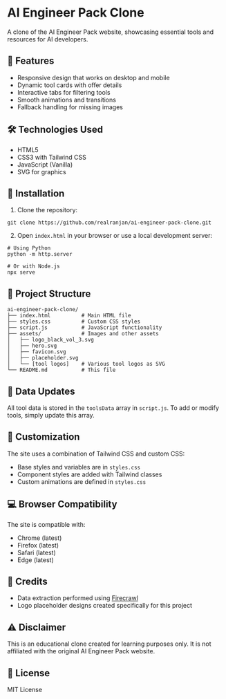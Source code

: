 # AI Engineer Pack Clone

A clone of the AI Engineer Pack website, showcasing essential tools and resources for AI developers.

## 🚀 Features

- Responsive design that works on desktop and mobile
- Dynamic tool cards with offer details
- Interactive tabs for filtering tools
- Smooth animations and transitions
- Fallback handling for missing images

## 🛠️ Technologies Used

- HTML5
- CSS3 with Tailwind CSS
- JavaScript (Vanilla)
- SVG for graphics

## 🔧 Installation

1. Clone the repository:
```
git clone https://github.com/realranjan/ai-engineer-pack-clone.git
```

2. Open `index.html` in your browser or use a local development server:
```
# Using Python
python -m http.server

# Or with Node.js
npx serve
```

## 📁 Project Structure

```
ai-engineer-pack-clone/
├── index.html          # Main HTML file
├── styles.css          # Custom CSS styles
├── script.js           # JavaScript functionality
├── assets/             # Images and other assets
│   ├── logo_black_vol_3.svg
│   ├── hero.svg
│   ├── favicon.svg
│   ├── placeholder.svg
│   └── [tool logos]    # Various tool logos as SVG
└── README.md           # This file
```

## 🔄 Data Updates

All tool data is stored in the `toolsData` array in `script.js`. To add or modify tools, simply update this array.

## 🎨 Customization

The site uses a combination of Tailwind CSS and custom CSS:

- Base styles and variables are in `styles.css`
- Component styles are added with Tailwind classes
- Custom animations are defined in `styles.css`

## 💻 Browser Compatibility

The site is compatible with:
- Chrome (latest)
- Firefox (latest)
- Safari (latest)
- Edge (latest)

## 🙏 Credits

- Data extraction performed using [Firecrawl](https://www.firecrawl.dev/)
- Logo placeholder designs created specifically for this project

## ⚠️ Disclaimer

This is an educational clone created for learning purposes only. It is not affiliated with the original AI Engineer Pack website.

## 📄 License

MIT License